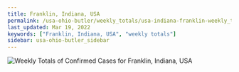 ```yaml
---
title: Franklin, Indiana, USA
permalink: /usa-ohio-butler/weekly_totals/usa-indiana-franklin-weekly_totals.html
last_updated: Mar 19, 2022
keywords: ["Franklin, Indiana, USA", "weekly totals"]
sidebar: usa-ohio-butler_sidebar
---
```


![Weekly Totals of Confirmed Cases for Franklin, Indiana, USA](/covid_tracker/images/graphs/usa-indiana-franklin-weekly_totals_graph.png)

